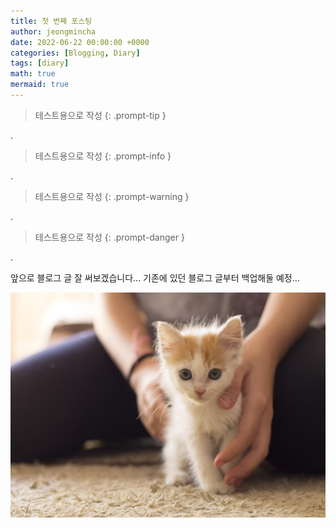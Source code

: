 ```yaml
---
title: 첫 번째 포스팅
author: jeongmincha
date: 2022-06-22 00:00:00 +0000
categories: [Blogging, Diary]
tags: [diary]
math: true
mermaid: true
---
```


> 테스트용으로 작성
{: .prompt-tip }

.

> 테스트용으로 작성
{: .prompt-info }

.

> 테스트용으로 작성
{: .prompt-warning }

.

> 테스트용으로 작성
{: .prompt-danger }

.

앞으로 블로그 글 잘 써보겠습니다...
기존에 있던 블로그 글부터 백업해둘 예정...

![Test image](/resources/posts/00001-1.png)
